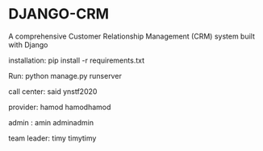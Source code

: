 # DJANGO-CRM
A comprehensive Customer Relationship Management (CRM) system built with Django

installation:
    pip install -r requirements.txt

Run:
    python manage.py runserver


call center:
    said
    ynstf2020

provider:
    hamod
    hamodhamod

admin :
    amin
    adminadmin

team leader:
    timy
    timytimy